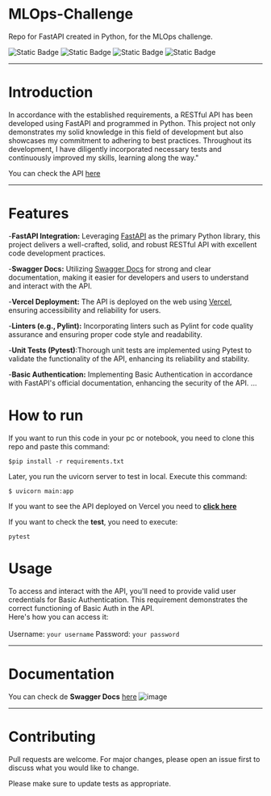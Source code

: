 <h1>MLOps-Challenge</h1> 

Repo for FastAPI created in Python, for the MLOps challenge.
<div style = {{display: 'flex', flexDirection: "row"}}> 
  
![Static Badge](https://img.shields.io/badge/python-3.11.4-green)
![Static Badge](https://img.shields.io/badge/fastapi-0.103.0-red)
![Static Badge](https://img.shields.io/badge/pytest-7.4.0-blue)
![Static Badge](https://img.shields.io/badge/uvicorn-0.23.2-yellow)


</div>

----
# Introduction
In accordance with the established requirements, a RESTful API has been developed using FastAPI and programmed in Python. This project not only demonstrates my solid knowledge in this field of development but also showcases my commitment to adhering to best practices. Throughout its development, I have diligently incorporated necessary tests and continuously improved my skills, learning along the way."

You can check the API <a href = 'https://ml-ops-challenge.vercel.app/'>here</a>

----
# Features

  -**FastAPI Integration:** Leveraging <a href = 'https://fastapi.tiangolo.com/'>FastAPI</a> as the primary Python library, this project delivers a well-crafted, solid, and robust RESTful API with excellent code development practices.

  -**Swagger Docs:** Utilizing <a href = 'https://swagger.io/' target='_blank'>Swagger Docs</a> for strong and clear documentation, making it easier for developers and users to understand and interact with the API.

  -**Vercel Deployment:** The API is deployed on the web using <a href = 'https://vercel.com/docs' target = '_blank'>Vercel</a>, ensuring accessibility and reliability for users.

  -**Linters (e.g., Pylint):** Incorporating linters such as Pylint for code quality assurance and ensuring proper code style and readability.

  -**Unit Tests (Pytest)**:Thorough unit tests are implemented using Pytest to validate the functionality of the API, enhancing its reliability and stability.

  -**Basic Authentication:** Implementing Basic Authentication in accordance with FastAPI's official documentation, enhancing the security of the API.
...
# How to run
If you want to run this code in your pc or notebook, you need to clone this repo and paste this command:

`$pip install -r requirements.txt`

Later, you run the uvicorn server to test in local. Execute this command:

`$ uvicorn main:app`

If you want to see the API deployed on Vercel you need to <a href = 'https://ml-ops-challenge.vercel.app/'>**click here**</a>

If you want to check the **test**, you need to execute:

`pytest`

# Usage

To access and interact with the API, you'll need to provide valid user credentials for Basic Authentication. 
This requirement demonstrates the correct functioning of Basic Auth in the API. <br>Here's how you can access it:<br></br>
Username: `your username`
Password: `your password`  

---

# Documentation
You can check de **Swagger Docs** <a href = 'https://ml-ops-challenge.vercel.app/docs' target = "_blank">here</a>
![image](https://github.com/vazqueztomas/MLOps-Challenge/assets/78186062/b47fa0bf-6ebb-4766-8635-5bb189c6acad)

---
# Contributing
Pull requests are welcome. For major changes, please open an issue first
to discuss what you would like to change.

Please make sure to update tests as appropriate.





